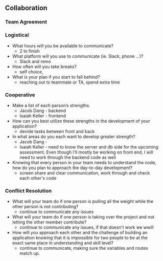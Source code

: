 ## Collaboration

### Team Agreement 

### Logistical

- What hours will you be available to communicate?
    - 2 to finish
- What platform will you use to communicate (ie. Slack, phone …)?
    - Slack and remo
- How often will you take breaks?
    - self choice,
- What is your plan if you start to fall behind?
    - reaching out to teammate or TA, spend extra time

### Cooperative

- Make a list of each parson’s strengths.
    - Jacob Dang - backend
    - Isaiah Keller - frontend
- How can you best utilize these strengths in the development of your application?
    - devide tasks between front and back 
- In what areas do you each want to develop greater strength?
    - Jacob Dang -
    - Isaiah Keller - need to know the server and db side for the upcoming assessment.  Even though I'll mostly be working on front end, I will need to work through the backend code as well
- Knowing that every person in your team needs to understand the code, how do you plan to approach the day-to-day development?
    - screen share and clear communication, work through and check each other's code

### Conflict Resolution

- What will your team do if one person is pulling all the weight while the other person is not contributing?
    - continue to communicate any issues
- What will your team do if one person is taking over the project and not letting the other member contribute?
    - continue to communicate any issues, if that doesn't work we wwill 
- How will you approach each other and the challenge of building an application knowing that it is impossible for two people to be at the exact same place in understanding and skill level?
    - continue to communicate, making sure the variables and routes match up.
